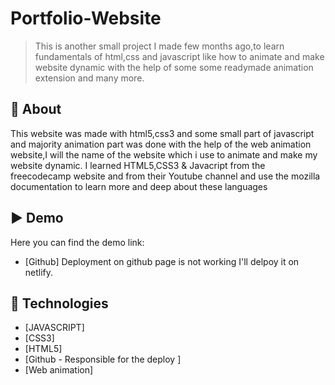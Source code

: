 # Portfolio-Website

> This is another small project I made few months ago,to learn fundamentals of html,css and javascript like how to animate and make website dynamic with the help of some
> some readymade animation extension and many more.

## 🎯 About ##
This website was made with html5,css3 and some small part of javascript and majority animation part was done with the help of the web animation website,I will the name 
of the website which i use to animate and make my website dynamic.
I learned HTML5,CSS3 & Javacript from the freecodecamp website and from their Youtube channel and use the mozilla documentation to learn more and deep about these languages

## ▶️ Demo

Here you can find the demo link:

- [Github] Deployment on github page is not working I'll delpoy it on netlify.

## :rocket: Technologies ##

- [JAVASCRIPT]
- [CSS3]
- [HTML5]
- [Github - Responsible for the deploy ]
- [Web animation]
